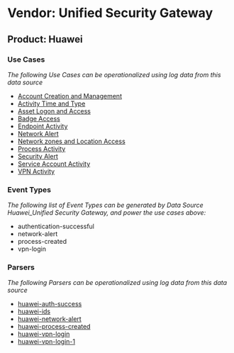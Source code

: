 Vendor: Unified Security Gateway
================================
Product: Huawei
---------------

### Use Cases

_The following Use Cases can be operationalized using log data from this data source_

* [Account Creation and Management](../UseCases/usecase_account_creation_and_management.md)
* [Activity Time  and Type](../UseCases/usecase_activity_time__and_type.md)
* [Asset Logon and Access](../UseCases/usecase_asset_logon_and_access.md)
* [Badge Access](../UseCases/usecase_badge_access.md)
* [Endpoint Activity](../UseCases/usecase_endpoint_activity.md)
* [Network Alert](../UseCases/usecase_network_alert.md)
* [Network zones and Location Access](../UseCases/usecase_network_zones_and_location_access.md)
* [Process Activity](../UseCases/usecase_process_activity.md)
* [Security Alert](../UseCases/usecase_security_alert.md)
* [Service Account Activity](../UseCases/usecase_service_account_activity.md)
* [VPN Activity](../UseCases/usecase_vpn_activity.md)


### Event Types

_The following list of Event Types can be generated by Data Source Huawei_Unified Security Gateway, and power the use cases above:_

- authentication-successful
- network-alert
- process-created
- vpn-login


### Parsers

_The following Parsers can be operationalized using log data from this data source_

* [huawei-auth-success](../Parsers/parserContent_huawei-auth-success.md)
* [huawei-ids](../Parsers/parserContent_huawei-ids.md)
* [huawei-network-alert](../Parsers/parserContent_huawei-network-alert.md)
* [huawei-process-created](../Parsers/parserContent_huawei-process-created.md)
* [huawei-vpn-login](../Parsers/parserContent_huawei-vpn-login.md)
* [huawei-vpn-login-1](../Parsers/parserContent_huawei-vpn-login-1.md)
